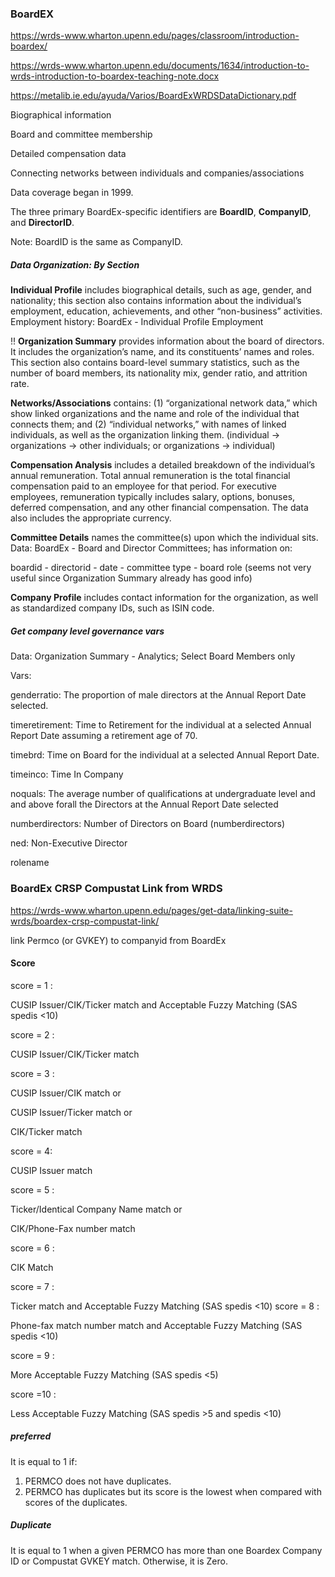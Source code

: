 ### BoardEX

https://wrds-www.wharton.upenn.edu/pages/classroom/introduction-boardex/

https://wrds-www.wharton.upenn.edu/documents/1634/introduction-to-wrds-introduction-to-boardex-teaching-note.docx

https://metalib.ie.edu/ayuda/Varios/BoardExWRDSDataDictionary.pdf

Biographical information

Board and committee membership

Detailed compensation data

Connecting networks between individuals and companies/associations



Data coverage began in 1999.



The three primary BoardEx-specific identifiers are **BoardID**, **CompanyID**, and **DirectorID**.

Note: BoardID is the same as CompanyID.



##### Data Organization: By Section

**Individual Profile** includes biographical details, such as age, gender, and nationality; this section also contains information about the individual’s employment, education, achievements, and other “non-business” activities. Employment history: BoardEx - Individual Profile Employment

!! **Organization Summary** provides information about the board of directors. It includes the organization’s name, and its constituents’ names and roles. This section also contains board-level summary statistics, such as the number of board members, its nationality mix, gender ratio, and attrition rate.

**Networks/Associations** contains: (1) “organizational network data,” which show linked organizations and the name and role of the individual that connects them; and (2) “individual networks,” with names of linked individuals, as well as the organization linking them. (individual -> organizations -> other individuals; or organizations -> individual)

**Compensation Analysis** includes a detailed breakdown of the individual’s annual remuneration. Total annual remuneration is the total financial compensation paid to an employee for that period. For executive employees, remuneration typically includes salary, options, bonuses, deferred compensation, and any other financial compensation. The data also includes the appropriate currency.

**Committee Details** names the committee(s) upon which the individual sits.  Data: BoardEx - Board and Director Committees; has information on:

boardid - directorid - date - committee type - board role (seems not very useful since Organization Summary already has good info)

**Company Profile** includes contact information for the organization, as well as standardized company IDs, such as ISIN code. 



##### Get company level governance vars

Data: Organization Summary - Analytics; Select Board Members only

Vars:

genderratio: The proportion of male directors at the Annual Report Date selected.

timeretirement: Time to Retirement for the individual at a selected Annual Report Date assuming a retirement age of 70.

timebrd: Time on Board for the individual at a selected Annual Report Date.

timeinco: Time In Company 

noquals: The average number of qualifications at undergraduate level and and above forall the Directors at the Annual Report Date selected

numberdirectors: Number of Directors on Board (numberdirectors)

ned: Non-Executive Director

rolename

### BoardEx CRSP Compustat Link from WRDS

https://wrds-www.wharton.upenn.edu/pages/get-data/linking-suite-wrds/boardex-crsp-compustat-link/

link Permco (or GVKEY) to companyid from BoardEx



#### Score

score = 1 :

CUSIP Issuer/CIK/Ticker match and Acceptable Fuzzy Matching (SAS spedis <10)

score = 2 :

CUSIP Issuer/CIK/Ticker match

score = 3 :

CUSIP Issuer/CIK match or

CUSIP Issuer/Ticker match or

CIK/Ticker match

score = 4:

CUSIP Issuer match

score = 5 :

Ticker/Identical Company Name match or

CIK/Phone-Fax number match

score = 6 :

CIK Match

score = 7 :

Ticker match and Acceptable Fuzzy Matching (SAS spedis <10) score = 8 :

Phone-fax match number match and Acceptable Fuzzy Matching (SAS spedis <10)

score = 9 :

More Acceptable Fuzzy Matching (SAS spedis <5)

score =10 :

Less Acceptable Fuzzy Matching (SAS spedis >5 and spedis <10)

##### preferred

It is equal to 1 if:

1. ﻿﻿﻿PERMCO does not have duplicates.
2. ﻿﻿﻿PERMCO has duplicates but its score is the lowest when compared with scores of the duplicates.

##### Duplicate

It is equal to 1 when a given PERMCO has more than one Boardex Company ID or Compustat GVKEY match. Otherwise, it is Zero.



